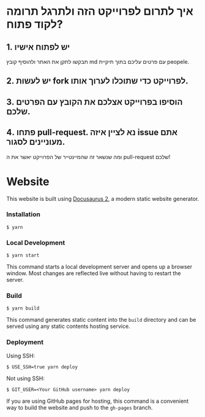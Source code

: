 # איך לתרום לפרוייקט הזה ולתרגל תרומה לקוד פתוח?
## 1. יש לפתוח אישיו
תבקשו לתקן את האתר ולהוסיף קובץ md עם פרטים עליכם בתוך תיקיית peopele.
## 2. יש לעשות fork לפרוייקט כדי שתוכלו לערוך אותו.
## 3. הוסיפו בפרוייקט אצלכם את הקובץ עם הפרטים שלכם.
## 4. פתחו pull-request. נא לציין איזה issue אתם מעוניינים לסגור.

ומה שנשאר זה שהמיינטייר של הפרוייקט יאשר את ה pull-request שלכם!


# Website

This website is built using [Docusaurus 2](https://docusaurus.io/), a modern static website generator.

### Installation

```
$ yarn
```

### Local Development

```
$ yarn start
```

This command starts a local development server and opens up a browser window. Most changes are reflected live without having to restart the server.

### Build

```
$ yarn build
```

This command generates static content into the `build` directory and can be served using any static contents hosting service.

### Deployment

Using SSH:

```
$ USE_SSH=true yarn deploy
```

Not using SSH:

```
$ GIT_USER=<Your GitHub username> yarn deploy
```

If you are using GitHub pages for hosting, this command is a convenient way to build the website and push to the `gh-pages` branch.
